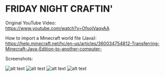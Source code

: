 # FRIDAY NIGHT CRAFTIN'

Original YouTube Video: </br>
https://www.youtube.com/watch?v=OfsojVaqyAA

How to import a Minecraft world file (Java): </br>
https://help.minecraft.net/hc/en-us/articles/360034754812-Transferring-Minecraft-Java-Edition-to-another-computer-

Screenshots: </br>

![alt text](https://github.com/danehobrecht/fridaynightcraftin/blob/main/Screenshots/1.png)
![alt text](https://github.com/danehobrecht/fridaynightcraftin/blob/main/Screenshots/2.png)
![alt text](https://github.com/danehobrecht/fridaynightcraftin/blob/main/Screenshots/3.png)
![alt text](https://github.com/danehobrecht/fridaynightcraftin/blob/main/Screenshots/4.png)
